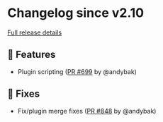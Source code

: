 # Changelog since v2.10

[Full release details](https://github.com/icosa-foundation/open-brush/compare/v2.10...f56c86b29a974b8cbc8592c7d8ccc427204e7166)

## 🚀 Features

- Plugin scripting ([PR #699](https://github.com/icosa-foundation/open-brush/pull/699) by @andybak)


## 🐛 Fixes

- Fix/plugin merge fixes ([PR #848](https://github.com/icosa-foundation/open-brush/pull/848) by @andybak)





